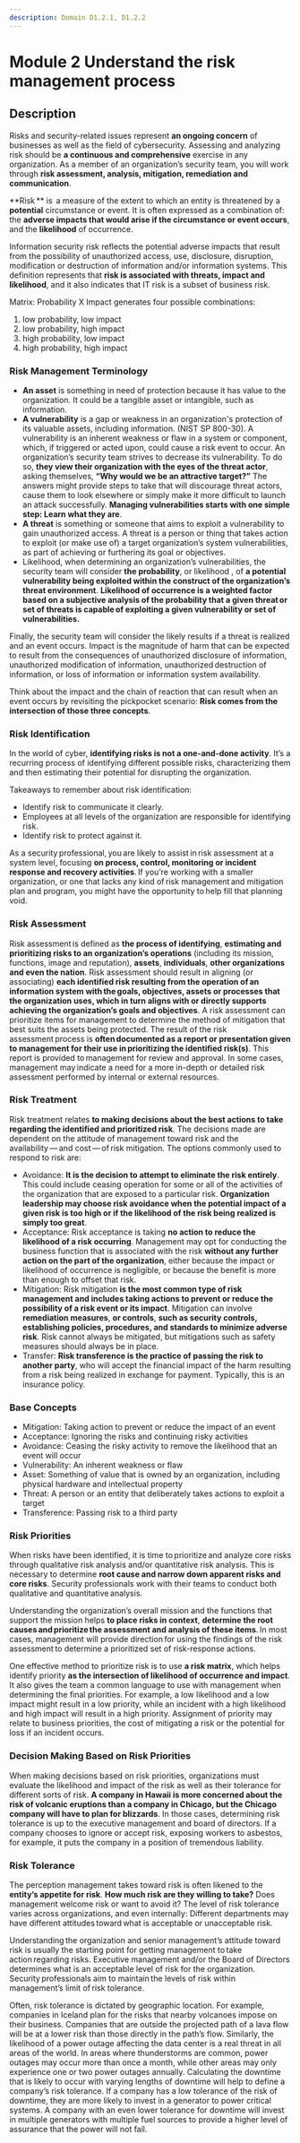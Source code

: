 ```yaml
---
description: Domain D1.2.1, D1.2.2
---
```


# Module 2 Understand the risk management process

## Description

Risks and security-related issues represent **an ongoing concern** of businesses as well as the field of cybersecurity. Assessing and analyzing risk should be **a continuous and comprehensive** exercise in any organization. As a member of an organization’s security team, you will work through **risk assessment, analysis, mitigation, remediation and communication**.

\*\*Risk \*\* is  a measure of the extent to which an entity is threatened by a **potential** circumstance or event. It is often expressed as a combination of: the **adverse impacts that would arise if the circumstance or event occurs**,  and the **likelihood** of occurrence. 

Information security risk reflects the potential adverse impacts that result from the possibility of unauthorized access, use, disclosure, disruption, modification or destruction of information and/or information systems. This definition represents that **risk is associated with threats, impact and likelihood**, and it also indicates that IT risk is a subset of business risk.

Matrix: Probability X Impact generates four possible combinations:

1. low probability, low impact
2. low probability, high impact
3. high probability, low impact
4. high probability, high impact

### Risk Management Terminology

* **An asset** is something in need of protection because it has value to the organization. It could be a tangible asset or intangible, such as information.
* **A vulnerability** is a gap or weakness in an organization's protection of its valuable assets, including information. (NIST SP 800-30). A vulnerability is an inherent weakness or flaw in a system or component, which, if triggered or acted upon, could cause a risk event to occur. An organization’s security team strives to decrease its vulnerability. To do so, **they view their organization with the eyes of the threat actor**, asking themselves, **“Why would we be an attractive target?”** The answers might provide steps to take that will discourage threat actors, cause them to look elsewhere or simply make it more difficult to launch an attack successfully. **Managing vulnerabilities starts with one simple step: Learn what they are**.
* **A threat** is something or someone that aims to exploit a vulnerability to gain unauthorized access. A threat is a person or thing that takes action to exploit (or make use of) a target organization’s system vulnerabilities, as part of achieving or furthering its goal or objectives.
* Likelihood, when determining an organization’s vulnerabilities, the security team will consider **the probability**, or likelihood , of **a potential vulnerability being exploited within the construct of the organization’s threat environment**. **Likelihood of occurrence is a weighted factor based on a subjective analysis of the probability that a given threat or set of threats is capable of exploiting a given vulnerability or set of vulnerabilities.**

Finally, the security team will consider the likely results if a threat is realized and an event occurs. Impact is the magnitude of harm that can be expected to result from the consequences of unauthorized disclosure of information, unauthorized modification of information, unauthorized destruction of information, or loss of information or information system availability.

Think about the impact and the chain of reaction that can result when an event occurs by revisiting the pickpocket scenario: **Risk comes from the intersection of those three concepts**.

### Risk Identification

In the world of cyber, **identifying risks is not a one-and-done activity**. It’s a recurring process of identifying different possible risks, characterizing them and then estimating their potential for disrupting the organization.  

Takeaways to remember about risk identification:

* Identify risk to communicate it clearly.
* Employees at all levels of the organization are responsible for identifying risk.
* Identify risk to protect against it.

As a security professional, you are likely to assist in risk assessment at a system level, focusing **on process, control, monitoring or incident response and recovery activities**. If you’re working with a smaller organization, or one that lacks any kind of risk management and mitigation plan and program, you might have the opportunity to help fill that planning void.

### Risk Assessment

Risk assessment is defined as **the process of identifying**, **estimating and prioritizing risks to an organization’s operations** (including its mission, functions, image and reputation), **assets**, **individuals**, **other organizations and even the nation**. Risk assessment should result in aligning (or associating) **each identified risk resulting from the operation of an information system with the goals, objectives, assets or processes that the organization uses, which in turn aligns with or directly supports achieving the organization’s goals and objectives**. A risk assessment can prioritize items for management to determine the method of mitigation that best suits the assets being protected. The result of the risk assessment process is **often documented as a report or presentation given to management for their use in prioritizing the identified risk(s)**. This report is provided to management for review and approval. In some cases, management may indicate a need for a more in-depth or detailed risk assessment performed by internal or external resources. 

### Risk Treatment

Risk treatment relates **to making decisions about the best actions to take regarding the identified and prioritized risk**. The decisions made are dependent on the attitude of management toward risk and the availability — and cost — of risk mitigation. The options commonly used to respond to risk are:

* Avoidance: **It is the decision to attempt to eliminate the risk entirely**. This could include ceasing operation for some or all of the activities of the organization that are exposed to a particular risk. **Organization leadership may choose risk avoidance when the potential impact of a given risk is too high or if the likelihood of the risk being realized is simply too great**.
* Acceptance: Risk acceptance is taking **no action to reduce the likelihood of a risk occurring**. Management may opt for conducting the business function that is associated with the risk **without any further action on the part of the organization**, either because the impact or likelihood of occurrence is negligible, or because the benefit is more than enough to offset that risk.
* Mitigation: Risk mitigation **is the most common type of risk management and includes taking actions to prevent or reduce the possibility of a risk event or its impact**. Mitigation can involve **remediation measures**, **or controls**, **such as security controls, establishing policies, procedures, and standards to minimize adverse risk**. Risk cannot always be mitigated, but mitigations such as safety measures should always be in place.
* Transfer: **Risk transference is the practice of passing the risk to another party**, who will accept the financial impact of the harm resulting from a risk being realized in exchange for payment. Typically, this is an insurance policy.

### Base Concepts

* Mitigation: Taking action to prevent or reduce the impact of an event
* Acceptance: Ignoring the risks and continuing risky activities
* Avoidance: Ceasing the risky activity to remove the likelihood that an event will occur
* Vulnerability: An inherent weakness or flaw
* Asset: Something of value that is owned by an organization, including physical hardware and intellectual property
* Threat: A person or an entity that deliberately takes actions to exploit a target
* Transference: Passing risk to a third party

### Risk Priorities

When risks have been identified, it is time to prioritize and analyze core risks through qualitative risk analysis and/or quantitative risk analysis. This is necessary to determine **root cause and narrow down apparent risks and core risks**. Security professionals work with their teams to conduct both qualitative and quantitative analysis.

Understanding the organization’s overall mission and the functions that support the mission helps **to place risks in context**, **determine the root causes and prioritize the assessment and analysis of these items**. In most cases, management will provide direction for using the findings of the risk assessment to determine a prioritized set of risk-response actions.

One effective method to prioritize risk is to use **a risk matrix**, which helps identify priority **as the intersection of likelihood of occurrence and impact**. It also gives the team a common language to use with management when determining the final priorities. For example, a low likelihood and a low impact might result in a low priority, while an incident with a high likelihood and high impact will result in a high priority. Assignment of priority may relate to business priorities, the cost of mitigating a risk or the potential for loss if an incident occurs.

### Decision Making Based on Risk Priorities

When making decisions based on risk priorities, organizations must evaluate the likelihood and impact of the risk as well as their tolerance for different sorts of risk. **A company in Hawaii is more concerned about the risk of volcanic eruptions than a company in Chicago, but the Chicago company will have to plan for blizzards**. In those cases, determining risk tolerance is up to the executive management and board of directors. If a company chooses to ignore or accept risk, exposing workers to asbestos, for example, it puts the company in a position of tremendous liability.

### Risk Tolerance

The perception management takes toward risk is often likened to the **entity’s appetite for risk**. **How much risk are they willing to take?** Does management welcome risk or want to avoid it? The level of risk tolerance varies across organizations, and even internally: Different departments may have different attitudes toward what is acceptable or unacceptable risk.

Understanding the organization and senior management’s attitude toward risk is usually the starting point for getting management to take action regarding risks. Executive management and/or the Board of Directors determines what is an acceptable level of risk for the organization. Security professionals aim to maintain the levels of risk within management’s limit of risk tolerance.

Often, risk tolerance is dictated by geographic location. For example, companies in Iceland plan for the risks that nearby volcanoes impose on their business. Companies that are outside the projected path of a lava flow will be at a lower risk than those directly in the path’s flow. Similarly, the likelihood of a power outage affecting the data center is a real threat in all areas of the world. In areas where thunderstorms are common, power outages may occur more than once a month, while other areas may only experience one or two power outages annually. Calculating the downtime that is likely to occur with varying lengths of downtime will help to define a company’s risk tolerance. If a company has a low tolerance of the risk of downtime, they are more likely to invest in a generator to power critical systems. A company with an even lower tolerance for downtime will invest in multiple generators with multiple fuel sources to provide a higher level of assurance that the power will not fail.
